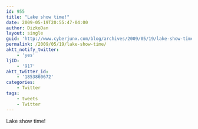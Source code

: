 ```yaml
---
id: 955
title: "Lake show time!"
date: 2009-05-19T20:55:47-04:00
author: DizkoDan
layout: single
guid: 'http://www.cyberjunx.com/blog/archives/2009/05/19/lake-show-time/'
permalink: /2009/05/19/lake-show-time/
aktt_notify_twitter:
    - 'yes'
ljID:
    - '917'
aktt_twitter_id:
    - '1853860672'
categories:
    - Twitter
tags:
    - tweets
    - Twitter
---
```


Lake show time!